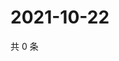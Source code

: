 # 2021-10-22

共 0 条

<!-- BEGIN WEIBO -->
<!-- 最后更新时间 Fri Oct 22 2021 08:54:00 GMT+0800 (China Standard Time) -->

<!-- END WEIBO -->
